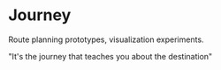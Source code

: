 Journey
=======

Route planning prototypes, visualization experiments.

"It's the journey that teaches you about the destination"
